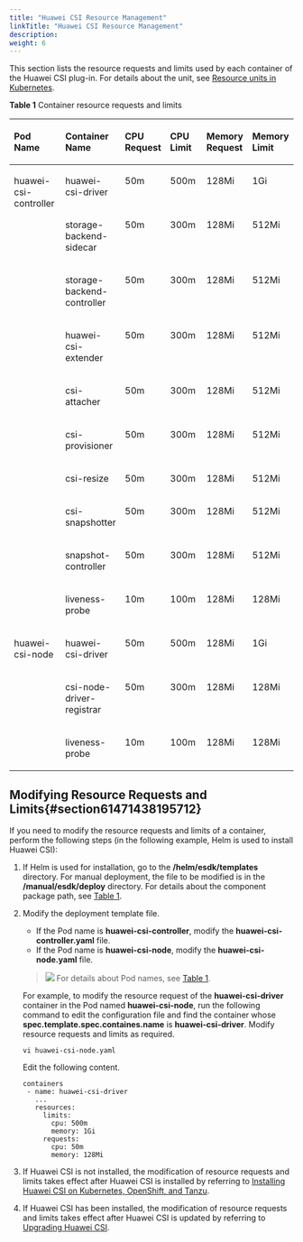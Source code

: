 ```yaml
---
title: "Huawei CSI Resource Management"
linkTitle: "Huawei CSI Resource Management"
description: 
weight: 6
---
```


This section lists the resource requests and limits used by each container of the Huawei CSI plug-in. For details about the unit, see  [Resource units in Kubernetes](https://kubernetes.io/docs/concepts/configuration/manage-resources-containers/#resource-units-in-kubernetes).

**Table  1**  Container resource requests and limits

<a name="table4106151116363"></a>
<table><thead align="left"><tr id="row131061011123614"><th class="cellrowborder" valign="top" width="20.022002200220022%" id="mcps1.2.7.1.1"><p id="p210671110368"><a name="p210671110368"></a><a name="p210671110368"></a>Pod Name</p>
</th>
<th class="cellrowborder" valign="top" width="20.132013201320138%" id="mcps1.2.7.1.2"><p id="p1110641123613"><a name="p1110641123613"></a><a name="p1110641123613"></a>Container Name</p>
</th>
<th class="cellrowborder" valign="top" width="14.951495149514955%" id="mcps1.2.7.1.3"><p id="p13106111123616"><a name="p13106111123616"></a><a name="p13106111123616"></a>CPU Request</p>
</th>
<th class="cellrowborder" valign="top" width="14.971497149714974%" id="mcps1.2.7.1.4"><p id="p16106141193612"><a name="p16106141193612"></a><a name="p16106141193612"></a>CPU Limit</p>
</th>
<th class="cellrowborder" valign="top" width="14.961496149614966%" id="mcps1.2.7.1.5"><p id="p1859019004018"><a name="p1859019004018"></a><a name="p1859019004018"></a>Memory Request</p>
</th>
<th class="cellrowborder" valign="top" width="14.961496149614966%" id="mcps1.2.7.1.6"><p id="p759011074012"><a name="p759011074012"></a><a name="p759011074012"></a>Memory Limit</p>
</th>
</tr>
</thead>
<tbody><tr id="row1410617113360"><td class="cellrowborder" rowspan="10" align="left" valign="top" width="20.022002200220022%" headers="mcps1.2.7.1.1 "><p id="p12106711173612"><a name="p12106711173612"></a><a name="p12106711173612"></a>huawei-csi-controller</p>
</td>
<td class="cellrowborder" valign="top" width="20.132013201320138%" headers="mcps1.2.7.1.2 "><p id="p203561471148"><a name="p203561471148"></a><a name="p203561471148"></a>huawei-csi-driver</p>
</td>
<td class="cellrowborder" valign="top" width="14.951495149514955%" headers="mcps1.2.7.1.3 "><p id="p1410691114363"><a name="p1410691114363"></a><a name="p1410691114363"></a>50m</p>
</td>
<td class="cellrowborder" valign="top" width="14.971497149714974%" headers="mcps1.2.7.1.4 "><p id="p101068119366"><a name="p101068119366"></a><a name="p101068119366"></a>500m</p>
</td>
<td class="cellrowborder" valign="top" width="14.961496149614966%" headers="mcps1.2.7.1.5 "><p id="p5106151123614"><a name="p5106151123614"></a><a name="p5106151123614"></a>128Mi</p>
</td>
<td class="cellrowborder" valign="top" width="14.961496149614966%" headers="mcps1.2.7.1.6 "><p id="p1810641153618"><a name="p1810641153618"></a><a name="p1810641153618"></a>1Gi</p>
</td>
</tr>
<tr id="row110621117367"><td class="cellrowborder" valign="top" headers="mcps1.2.7.1.1 "><p id="p163578472412"><a name="p163578472412"></a><a name="p163578472412"></a>storage-backend-sidecar</p>
</td>
<td class="cellrowborder" valign="top" headers="mcps1.2.7.1.2 "><p id="p1610671183614"><a name="p1610671183614"></a><a name="p1610671183614"></a>50m</p>
</td>
<td class="cellrowborder" valign="top" headers="mcps1.2.7.1.3 "><p id="p61581135114813"><a name="p61581135114813"></a><a name="p61581135114813"></a>300m</p>
</td>
<td class="cellrowborder" valign="top" headers="mcps1.2.7.1.4 "><p id="p4757124517489"><a name="p4757124517489"></a><a name="p4757124517489"></a>128Mi</p>
</td>
<td class="cellrowborder" valign="top" headers="mcps1.2.7.1.5 "><p id="p83571147748"><a name="p83571147748"></a><a name="p83571147748"></a>512Mi</p>
</td>
</tr>
<tr id="row210615118362"><td class="cellrowborder" valign="top" headers="mcps1.2.7.1.1 "><p id="p153574471746"><a name="p153574471746"></a><a name="p153574471746"></a>storage-backend-controller</p>
</td>
<td class="cellrowborder" valign="top" headers="mcps1.2.7.1.2 "><p id="p141061711183613"><a name="p141061711183613"></a><a name="p141061711183613"></a>50m</p>
</td>
<td class="cellrowborder" valign="top" headers="mcps1.2.7.1.3 "><p id="p1163203634812"><a name="p1163203634812"></a><a name="p1163203634812"></a>300m</p>
</td>
<td class="cellrowborder" valign="top" headers="mcps1.2.7.1.4 "><p id="p1130414612485"><a name="p1130414612485"></a><a name="p1130414612485"></a>128Mi</p>
</td>
<td class="cellrowborder" valign="top" headers="mcps1.2.7.1.5 "><p id="p33573471747"><a name="p33573471747"></a><a name="p33573471747"></a>512Mi</p>
</td>
</tr>
<tr id="row247533714401"><td class="cellrowborder" valign="top" headers="mcps1.2.7.1.1 "><p id="p174756378403"><a name="p174756378403"></a><a name="p174756378403"></a>huawei-csi-extender</p>
</td>
<td class="cellrowborder" valign="top" headers="mcps1.2.7.1.2 "><p id="p164756370401"><a name="p164756370401"></a><a name="p164756370401"></a>50m</p>
</td>
<td class="cellrowborder" valign="top" headers="mcps1.2.7.1.3 "><p id="p11475123794016"><a name="p11475123794016"></a><a name="p11475123794016"></a>300m</p>
</td>
<td class="cellrowborder" valign="top" headers="mcps1.2.7.1.4 "><p id="p1547573710407"><a name="p1547573710407"></a><a name="p1547573710407"></a>128Mi</p>
</td>
<td class="cellrowborder" valign="top" headers="mcps1.2.7.1.5 "><p id="p1347520377408"><a name="p1347520377408"></a><a name="p1347520377408"></a>512Mi</p>
</td>
</tr>
<tr id="row4107611173614"><td class="cellrowborder" valign="top" headers="mcps1.2.7.1.1 "><p id="p173573478411"><a name="p173573478411"></a><a name="p173573478411"></a>csi-attacher</p>
</td>
<td class="cellrowborder" valign="top" headers="mcps1.2.7.1.2 "><p id="p74288152500"><a name="p74288152500"></a><a name="p74288152500"></a>50m</p>
</td>
<td class="cellrowborder" valign="top" headers="mcps1.2.7.1.3 "><p id="p13107511123616"><a name="p13107511123616"></a><a name="p13107511123616"></a>300m</p>
</td>
<td class="cellrowborder" valign="top" headers="mcps1.2.7.1.4 "><p id="p975194719487"><a name="p975194719487"></a><a name="p975194719487"></a>128Mi</p>
</td>
<td class="cellrowborder" valign="top" headers="mcps1.2.7.1.5 "><p id="p935716471142"><a name="p935716471142"></a><a name="p935716471142"></a>512Mi</p>
</td>
</tr>
<tr id="row131071311153611"><td class="cellrowborder" valign="top" headers="mcps1.2.7.1.1 "><p id="p135774719410"><a name="p135774719410"></a><a name="p135774719410"></a>csi-provisioner</p>
</td>
<td class="cellrowborder" valign="top" headers="mcps1.2.7.1.2 "><p id="p18428111585012"><a name="p18428111585012"></a><a name="p18428111585012"></a>50m</p>
</td>
<td class="cellrowborder" valign="top" headers="mcps1.2.7.1.3 "><p id="p4534744175020"><a name="p4534744175020"></a><a name="p4534744175020"></a>300m</p>
</td>
<td class="cellrowborder" valign="top" headers="mcps1.2.7.1.4 "><p id="p6761947104814"><a name="p6761947104814"></a><a name="p6761947104814"></a>128Mi</p>
</td>
<td class="cellrowborder" valign="top" headers="mcps1.2.7.1.5 "><p id="p1135764717411"><a name="p1135764717411"></a><a name="p1135764717411"></a>512Mi</p>
</td>
</tr>
<tr id="row1110861113617"><td class="cellrowborder" valign="top" headers="mcps1.2.7.1.1 "><p id="p103571547841"><a name="p103571547841"></a><a name="p103571547841"></a>csi-resize</p>
</td>
<td class="cellrowborder" valign="top" headers="mcps1.2.7.1.2 "><p id="p194284150502"><a name="p194284150502"></a><a name="p194284150502"></a>50m</p>
</td>
<td class="cellrowborder" valign="top" headers="mcps1.2.7.1.3 "><p id="p3144194595015"><a name="p3144194595015"></a><a name="p3144194595015"></a>300m</p>
</td>
<td class="cellrowborder" valign="top" headers="mcps1.2.7.1.4 "><p id="p1641825274814"><a name="p1641825274814"></a><a name="p1641825274814"></a>128Mi</p>
</td>
<td class="cellrowborder" valign="top" headers="mcps1.2.7.1.5 "><p id="p335710477411"><a name="p335710477411"></a><a name="p335710477411"></a>512Mi</p>
</td>
</tr>
<tr id="row3919175014413"><td class="cellrowborder" valign="top" headers="mcps1.2.7.1.1 "><p id="p1635711471247"><a name="p1635711471247"></a><a name="p1635711471247"></a>csi-snapshotter</p>
</td>
<td class="cellrowborder" valign="top" headers="mcps1.2.7.1.2 "><p id="p18275151810505"><a name="p18275151810505"></a><a name="p18275151810505"></a>50m</p>
</td>
<td class="cellrowborder" valign="top" headers="mcps1.2.7.1.3 "><p id="p9641122585116"><a name="p9641122585116"></a><a name="p9641122585116"></a>300m</p>
</td>
<td class="cellrowborder" valign="top" headers="mcps1.2.7.1.4 "><p id="p141915211487"><a name="p141915211487"></a><a name="p141915211487"></a>128Mi</p>
</td>
<td class="cellrowborder" valign="top" headers="mcps1.2.7.1.5 "><p id="p9107847205119"><a name="p9107847205119"></a><a name="p9107847205119"></a>512Mi</p>
</td>
</tr>
<tr id="row11704145044115"><td class="cellrowborder" valign="top" headers="mcps1.2.7.1.1 "><p id="p43581947845"><a name="p43581947845"></a><a name="p43581947845"></a>snapshot-controller</p>
</td>
<td class="cellrowborder" valign="top" headers="mcps1.2.7.1.2 "><p id="p142751918185015"><a name="p142751918185015"></a><a name="p142751918185015"></a>50m</p>
</td>
<td class="cellrowborder" valign="top" headers="mcps1.2.7.1.3 "><p id="p7641125165114"><a name="p7641125165114"></a><a name="p7641125165114"></a>300m</p>
</td>
<td class="cellrowborder" valign="top" headers="mcps1.2.7.1.4 "><p id="p12419155218484"><a name="p12419155218484"></a><a name="p12419155218484"></a>128Mi</p>
</td>
<td class="cellrowborder" valign="top" headers="mcps1.2.7.1.5 "><p id="p2107134716518"><a name="p2107134716518"></a><a name="p2107134716518"></a>512Mi</p>
</td>
</tr>
<tr id="row8401617164917"><td class="cellrowborder" valign="top" headers="mcps1.2.7.1.1 "><p id="p1541817204910"><a name="p1541817204910"></a><a name="p1541817204910"></a>liveness-probe</p>
</td>
<td class="cellrowborder" valign="top" headers="mcps1.2.7.1.2 "><p id="p027511186507"><a name="p027511186507"></a><a name="p027511186507"></a>10m</p>
</td>
<td class="cellrowborder" valign="top" headers="mcps1.2.7.1.3 "><p id="p4641162516512"><a name="p4641162516512"></a><a name="p4641162516512"></a>100m</p>
</td>
<td class="cellrowborder" valign="top" headers="mcps1.2.7.1.4 "><p id="p5416174491"><a name="p5416174491"></a><a name="p5416174491"></a>128Mi</p>
</td>
<td class="cellrowborder" valign="top" headers="mcps1.2.7.1.5 "><p id="p610711476511"><a name="p610711476511"></a><a name="p610711476511"></a>128Mi</p>
</td>
</tr>
<tr id="row115187505412"><td class="cellrowborder" rowspan="3" align="left" valign="top" width="20.022002200220022%" headers="mcps1.2.7.1.1 "><p id="p1751885019415"><a name="p1751885019415"></a><a name="p1751885019415"></a>huawei-csi-node</p>
</td>
<td class="cellrowborder" valign="top" width="20.132013201320138%" headers="mcps1.2.7.1.2 "><p id="p251875084118"><a name="p251875084118"></a><a name="p251875084118"></a>huawei-csi-driver</p>
</td>
<td class="cellrowborder" valign="top" width="14.951495149514955%" headers="mcps1.2.7.1.3 "><p id="p627581812504"><a name="p627581812504"></a><a name="p627581812504"></a>50m</p>
</td>
<td class="cellrowborder" valign="top" width="14.971497149714974%" headers="mcps1.2.7.1.4 "><p id="p1038372718517"><a name="p1038372718517"></a><a name="p1038372718517"></a>500m</p>
</td>
<td class="cellrowborder" valign="top" width="14.961496149614966%" headers="mcps1.2.7.1.5 "><p id="p3419105244811"><a name="p3419105244811"></a><a name="p3419105244811"></a>128Mi</p>
</td>
<td class="cellrowborder" valign="top" width="14.961496149614966%" headers="mcps1.2.7.1.6 "><p id="p910714473510"><a name="p910714473510"></a><a name="p910714473510"></a>1Gi</p>
</td>
</tr>
<tr id="row935545014415"><td class="cellrowborder" valign="top" headers="mcps1.2.7.1.1 "><p id="p8355750114116"><a name="p8355750114116"></a><a name="p8355750114116"></a>csi-node-driver-registrar</p>
</td>
<td class="cellrowborder" valign="top" headers="mcps1.2.7.1.2 "><p id="p11275131811509"><a name="p11275131811509"></a><a name="p11275131811509"></a>50m</p>
</td>
<td class="cellrowborder" valign="top" headers="mcps1.2.7.1.3 "><p id="p3383122720510"><a name="p3383122720510"></a><a name="p3383122720510"></a>300m</p>
</td>
<td class="cellrowborder" valign="top" headers="mcps1.2.7.1.4 "><p id="p62875419489"><a name="p62875419489"></a><a name="p62875419489"></a>128Mi</p>
</td>
<td class="cellrowborder" valign="top" headers="mcps1.2.7.1.5 "><p id="p21071647115118"><a name="p21071647115118"></a><a name="p21071647115118"></a>128Mi</p>
</td>
</tr>
<tr id="row618465014414"><td class="cellrowborder" valign="top" headers="mcps1.2.7.1.1 "><p id="p1518416506417"><a name="p1518416506417"></a><a name="p1518416506417"></a>liveness-probe</p>
</td>
<td class="cellrowborder" valign="top" headers="mcps1.2.7.1.2 "><p id="p182750181507"><a name="p182750181507"></a><a name="p182750181507"></a>10m</p>
</td>
<td class="cellrowborder" valign="top" headers="mcps1.2.7.1.3 "><p id="p18383227195110"><a name="p18383227195110"></a><a name="p18383227195110"></a>100m</p>
</td>
<td class="cellrowborder" valign="top" headers="mcps1.2.7.1.4 "><p id="p132812542485"><a name="p132812542485"></a><a name="p132812542485"></a>128Mi</p>
</td>
<td class="cellrowborder" valign="top" headers="mcps1.2.7.1.5 "><p id="p1418412507416"><a name="p1418412507416"></a><a name="p1418412507416"></a>128Mi</p>
</td>
</tr>
</tbody>
</table>

## Modifying Resource Requests and Limits{#section61471438195712}

If you need to modify the resource requests and limits of a container, perform the following steps \(in the following example, Helm is used to install Huawei CSI\):

1.  If Helm is used for installation, go to the  **/helm/esdk/templates**  directory. For manual deployment, the file to be modified is in the  **/manual/esdk/deploy**  directory. For details about the component package path, see  [Table 1](/docs/installation-and-deployment/installation-preparations/downloading-the-huawei-csi-software-package#en-us_topic_0150885197_table17200162435412).
2.  Modify the deployment template file.

    -   If the Pod name is  **huawei-csi-controller**, modify the  **huawei-csi-controller.yaml**  file.
    -   If the Pod name is  **huawei-csi-node**, modify the  **huawei-csi-node.yaml**  file.

    >![](/css-docs/public_sys-resources/en/icon-note.gif)
    >For details about Pod names, see  [Table 1](#table4106151116363).

    For example, to modify the resource request of the  **huawei-csi-driver**  container in the Pod named  **huawei-csi-node**, run the following command to edit the configuration file and find the container whose  **spec.template.spec.containes.name**  is  **huawei-csi-driver**. Modify resource requests and limits as required.

    ```
    vi huawei-csi-node.yaml
    ```

    Edit the following content.

    ```
    containers
     - name: huawei-csi-driver
       ...
       resources:
         limits:
           cpu: 500m
           memory: 1Gi
         requests:
           cpu: 50m
           memory: 128Mi
    ```

3.  If Huawei CSI is not installed, the modification of resource requests and limits takes effect after Huawei CSI is installed by referring to  [Installing Huawei CSI on Kubernetes, OpenShift, and Tanzu](/docs/installation-and-deployment/installing-huawei-csi/installing-huawei-csi-using-helm/installing-huawei-csi-on-kubernetes-openshift-and-tanzu).
4.  If Huawei CSI has been installed, the modification of resource requests and limits takes effect after Huawei CSI is updated by referring to  [Upgrading Huawei CSI](/docs/installation-and-deployment/upgrading-or-rolling-back-huawei-csi/upgrading-or-rolling-back-huawei-csi-using-helm/upgrading-huawei-csi/upgrading-huawei-csi-on-kubernetes-openshift-and-tanzu#section6841317173013).

